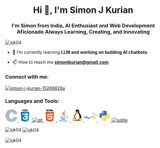 <h1 align="center">Hi 👋, I'm Simon J Kurian</h1>
<h3 align="center">I'm Simon from India, AI Enthusiast and Web Development Aficionado Always Learning, Creating, and Innovating</h3>

<p align="left"> <img src="https://komarev.com/ghpvc/?username=sjk04&label=Profile%20views&color=0e75b6&style=flat" alt="sjk04" /> </p>

- 🌱 I’m currently learning **LLM and working on building AI chatbots**

- 📫 How to reach me **simonjkurian@gmail.com**

<h3 align="left">Connect with me:</h3>
<p align="left">
<a href="https://linkedin.com/in/simon-j-kurian-15269826a" target="blank"><img align="center" src="https://raw.githubusercontent.com/rahuldkjain/github-profile-readme-generator/master/src/images/icons/Social/linked-in-alt.svg" alt="simon-j-kurian-15269826a" height="30" width="40" /></a>
</p>

<h3 align="left">Languages and Tools:</h3>
<p align="left"> <a href="https://www.cprogramming.com/" target="_blank" rel="noreferrer"> <img src="https://raw.githubusercontent.com/devicons/devicon/master/icons/c/c-original.svg" alt="c" width="40" height="40"/> </a> <a href="https://www.w3schools.com/css/" target="_blank" rel="noreferrer"> <img src="https://raw.githubusercontent.com/devicons/devicon/master/icons/css3/css3-original-wordmark.svg" alt="css3" width="40" height="40"/> </a> <a href="https://git-scm.com/" target="_blank" rel="noreferrer"> <img src="https://www.vectorlogo.zone/logos/git-scm/git-scm-icon.svg" alt="git" width="40" height="40"/> </a> <a href="https://www.w3.org/html/" target="_blank" rel="noreferrer"> <img src="https://raw.githubusercontent.com/devicons/devicon/master/icons/html5/html5-original-wordmark.svg" alt="html5" width="40" height="40"/> </a> <a href="https://www.java.com" target="_blank" rel="noreferrer"> <img src="https://raw.githubusercontent.com/devicons/devicon/master/icons/java/java-original.svg" alt="java" width="40" height="40"/> </a> <a href="https://www.linux.org/" target="_blank" rel="noreferrer"> <img src="https://raw.githubusercontent.com/devicons/devicon/master/icons/linux/linux-original.svg" alt="linux" width="40" height="40"/> </a> <a href="https://www.mysql.com/" target="_blank" rel="noreferrer"> <img src="https://raw.githubusercontent.com/devicons/devicon/master/icons/mysql/mysql-original-wordmark.svg" alt="mysql" width="40" height="40"/> </a> <a href="https://www.python.org" target="_blank" rel="noreferrer"> <img src="https://raw.githubusercontent.com/devicons/devicon/master/icons/python/python-original.svg" alt="python" width="40" height="40"/> </a> <a href="https://www.sqlite.org/" target="_blank" rel="noreferrer"> <img src="https://www.vectorlogo.zone/logos/sqlite/sqlite-icon.svg" alt="sqlite" width="40" height="40"/> </a> </p>

<p><img align="left" src="https://github-readme-stats.vercel.app/api/top-langs?username=sjk04&show_icons=true&locale=en&layout=compact" alt="sjk04" /></p>

<p>&nbsp;<img align="center" src="https://github-readme-stats.vercel.app/api?username=sjk04&show_icons=true&locale=en" alt="sjk04" /></p>

<p><img align="center" src="https://github-readme-streak-stats.herokuapp.com/?user=sjk04&" alt="sjk04" /></p>
